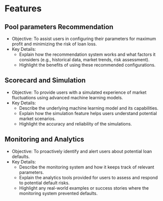 # Features

## Pool parameters Recommendation

- Objective: To assist users in configuring their parameters for maximum profit and minimizing the risk of loan loss.
- Key Details:
    - Explain how the recommendation system works and what factors it considers (e.g., historical data, market trends, risk assessment).
    - Highlight the benefits of using these recommended configurations.

## Scorecard and Simulation

- Objective: To provide users with a simulated experience of market fluctuations using advanced machine learning models.
- Key Details:
    - Describe the underlying machine learning model and its capabilities.
    - Explain how the simulation feature helps users understand potential market scenarios.
    - Highlight the accuracy and reliability of the simulations.

## Monitoring and Analytics

- Objective: To proactively identify and alert users about potential loan defaults.
- Key Details:
    - Describe the monitoring system and how it keeps track of relevant parameters.
    - Explain the analytics tools provided for users to assess and respond to potential default risks.
    - Highlight any real-world examples or success stories where the monitoring system prevented defaults.
